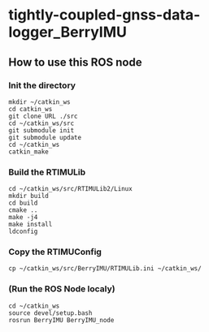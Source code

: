 # tightly-coupled-gnss-data-logger_BerryIMU

## How to use this ROS node

### Init the directory
	mkdir ~/catkin_ws
	cd catkin_ws
	git clone URL ./src
	cd ~/catkin_ws/src
	git submodule init
	git submodule update
	cd ~/catkin_ws
	catkin_make


### Build the RTIMULib
	cd ~/catkin_ws/src/RTIMULib2/Linux
	mkdir build
	cd build
	cmake ..
	make -j4
	make install
	ldconfig


### Copy the RTIMUConfig
	cp ~/catkin_ws/src/BerryIMU/RTIMULib.ini ~/catkin_ws/

### (Run the ROS Node localy)
	cd ~/catkin_ws
	source devel/setup.bash
	rosrun BerryIMU BerryIMU_node
